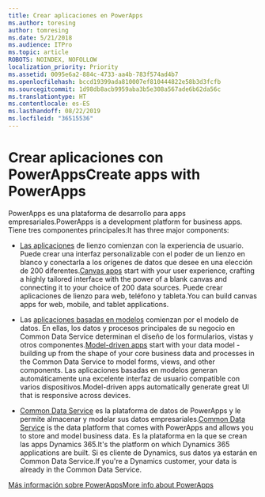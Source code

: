 ```yaml
---
title: Crear aplicaciones en PowerApps
ms.author: toresing
author: tomresing
ms.date: 5/21/2018
ms.audience: ITPro
ms.topic: article
ROBOTS: NOINDEX, NOFOLLOW
localization_priority: Priority
ms.assetid: 0095e6a2-884c-4733-aa4b-783f574ad4b7
ms.openlocfilehash: bccd19399ada810007ef810444822e58b3d3fcfb
ms.sourcegitcommit: 1d98db8acb9959aba3b5e308a567ade6b62da56c
ms.translationtype: HT
ms.contentlocale: es-ES
ms.lasthandoff: 08/22/2019
ms.locfileid: "36515536"
---
```

# <a name="create-apps-with-powerapps"></a><span data-ttu-id="f81df-102">Crear aplicaciones con PowerApps</span><span class="sxs-lookup"><span data-stu-id="f81df-102">Create apps with PowerApps</span></span>

<span data-ttu-id="f81df-103">PowerApps es una plataforma de desarrollo para apps empresariales.</span><span class="sxs-lookup"><span data-stu-id="f81df-103">PowerApps is a development platform for business apps.</span></span> <span data-ttu-id="f81df-104">Tiene tres componentes principales:</span><span class="sxs-lookup"><span data-stu-id="f81df-104">It has three major components:</span></span> 
  
- <span data-ttu-id="f81df-105">[Las aplicaciones](https://go.microsoft.com/fwlink/?linkid=874495) de lienzo comienzan con la experiencia de usuario. Puede crear una interfaz personalizable con el poder de un lienzo en blanco y conectarla a los orígenes de datos que desee en una elección de 200 diferentes.</span><span class="sxs-lookup"><span data-stu-id="f81df-105">[Canvas apps](https://go.microsoft.com/fwlink/?linkid=874495) start with your user experience, crafting a highly tailored interface with the power of a blank canvas and connecting it to your choice of 200 data sources.</span></span> <span data-ttu-id="f81df-106">Puede crear aplicaciones de lienzo para web, teléfono y tableta.</span><span class="sxs-lookup"><span data-stu-id="f81df-106">You can build canvas apps for web, mobile, and tablet applications.</span></span> 
    
- <span data-ttu-id="f81df-107">Las [aplicaciones basadas en modelos](https://go.microsoft.com/fwlink/?linkid=874496) comienzan por el modelo de datos. En ellas, los datos y procesos principales de su negocio en Common Data Service determinan el diseño de los formularios, vistas y otros componentes.</span><span class="sxs-lookup"><span data-stu-id="f81df-107">[Model-driven apps](https://go.microsoft.com/fwlink/?linkid=874496) start with your data model - building up from the shape of your core business data and processes in the Common Data Service to model forms, views, and other components.</span></span> <span data-ttu-id="f81df-108">Las aplicaciones basadas en modelos generan automáticamente una excelente interfaz de usuario compatible con varios dispositivos.</span><span class="sxs-lookup"><span data-stu-id="f81df-108">Model-driven apps automatically generate great UI that is responsive across devices.</span></span> 
    
- <span data-ttu-id="f81df-109">[Common Data Service](https://go.microsoft.com/fwlink/?linkid=874497) es la plataforma de datos de PowerApps y le permite almacenar y modelar sus datos empresariales.</span><span class="sxs-lookup"><span data-stu-id="f81df-109">[Common Data Service](https://go.microsoft.com/fwlink/?linkid=874497) is the data platform that comes with PowerApps and allows you to store and model business data.</span></span> <span data-ttu-id="f81df-110">Es la plataforma en la que se crean las apps Dynamics 365.</span><span class="sxs-lookup"><span data-stu-id="f81df-110">It's the platform on which Dynamics 365 applications are built.</span></span> <span data-ttu-id="f81df-111">Si es cliente de Dynamics, sus datos ya estarán en Common Data Service.</span><span class="sxs-lookup"><span data-stu-id="f81df-111">If you're a Dynamics customer, your data is already in the Common Data Service.</span></span> 
    
[<span data-ttu-id="f81df-112">Más información sobre PowerApps</span><span class="sxs-lookup"><span data-stu-id="f81df-112">More info about PowerApps</span></span>](https://go.microsoft.com/fwlink/?linkid=874498)
  


